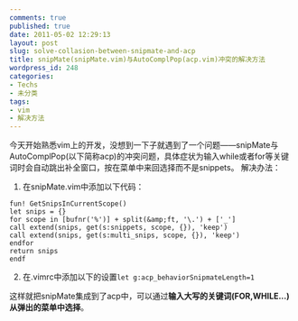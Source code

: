 ```yaml
---
comments: true
published: true
date: 2011-05-02 12:29:13
layout: post
slug: solve-collasion-between-snipmate-and-acp
title: snipMate(snipMate.vim)与AutoComplPop(acp.vim)冲突的解决方法
wordpress_id: 248
categories:
- Techs
- 未分类
tags:
- vim
- 解决方法
---
```


今天开始熟悉vim上的开发，没想到一下子就遇到了一个问题——snipMate与AutoComplPop(以下简称acp)的冲突问题，具体症状为输入while或者for等关键词时会自动跳出补全窗口，按在菜单中来回选择而不是snippets。
解决办法：<!-- more -->



	
  1. 在snipMate.vim中添加以下代码：

```
fun! GetSnipsInCurrentScope()
let snips = {}
for scope in [bufnr('%')] + split(&amp;ft, '\.') + ['_']
call extend(snips, get(s:snippets, scope, {}), 'keep')
call extend(snips, get(s:multi_snips, scope, {}), 'keep')
endfor
return snips
endf
```

	
  2. 在.vimrc中添加以下的设置`let g:acp_behaviorSnipmateLength=1`


这样就把snipMate集成到了acp中，可以通过**输入大写的关键词(FOR,WHILE...)从弹出的菜单中选择**。
